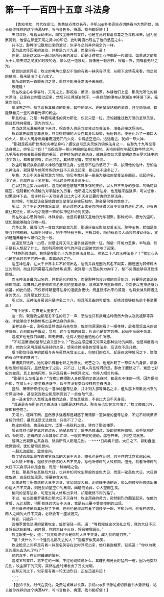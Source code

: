 # 第一千一百四十五章 斗法身
        【告知书友，时代在变化，免费站点难以长存，手机app多书源站点切换看书大势所趋，站长给你推荐的这个换源APP，听书音色多、换源、找书都好使！】
       天河深处，有着异动传出，而牧尘睁开的双目，也是在此时有着惊喜之色浮现出来，因为他察觉到，他留在那些天河之灵中的印记，此时再度出现在了他的感应之中。
       只不过，那种印记散发出来的波动，似乎与之前并非完全的一样。
       因为此次传回来的波动，并非是九十九道，而是只有一道！
       但是，就是这区区一道印记所传来的波动，却是让得牧尘心中都是一片震惊，如果说之前那九十九颗天河之灵犹如时辰的话，那么这一道波动，就像是一颗烈日，照耀世界，拥有着无尽之光。
       察觉到这些异变，牧尘的嘴角也是忍不住的有着一抹笑容浮现，从眼下这情况来看，他之前的猜测，看来是准了七八成了。
       那所谓的第一百颗天河之灵，果然不能用寻常法子来获得。
       轰隆隆！
       而在牧尘心中惊喜时，天河之上，那祝焱，萧潇，迦楼罗，林静他们上空，那灵光所化的巨大湖泊，已是在此时震动起来，然后只见得湖泊倾泻，一条巨型的瀑布从那湖泊中降落下来，笼罩向他们。
       那瀑布之中，蕴含着极其精纯的能量，其中的湖水，更是呈现粘稠的姿态，甚至隐隐间，都能够看见一些闪烁着光泽的粉尘。
       那些粉尘，乃是一种极端凝炼的灵力所化，仅仅只是一粒，恐怕就胜过数万滴的至尊灵液，而且其精纯程度，更为的惊人。
       而当这灵光瀑布降落下来时，祝焱等人也是立即催动至尊法身，准备迎接这场洗礼。
       祝焱率先展露至尊法身，只见得磅礴的火炎在其身后凝聚，短短数息，便是化为了一尊巨大的火人，那火人周身燃烧着霸道无匹的火炎，令得虚空扭曲，远远看去，犹如一尊火神。
       “那就是祝焱所修炼的炎神法身吗？据说这可是炎灵族的镇族法身之一，在那九十九等至尊法身榜上，排名三十四！”当祝焱那一尊火神般的法身出现时，天地间顿时响起无数哗然之声，几乎所有的强者都是眼露的垂涎，这种排名的至尊法身，就算是类似大夏皇朝这类天罗大陆中的顶尖势力，都未曾拥有，由此可见，其稀罕程度，究竟有多高。
       牧尘盯着祝焱身后那火神般的至尊法身，也是忍不住的感叹了一声，按照他的估计，恐怕这炎神法身，就算是与他所修炼的大日不灭身比起来，都已经不遑多让了。
       毕竟，大日不灭身虽然潜力可怕，但它毕竟只是一座最为基础的至尊法身而已，论起排名，顶了天，也就在三十名左右，不比这炎神法身高多少。
       在以往牧尘实力尚弱时，遇见的那些底蕴不算多强的天骄，以大日不灭身的强悍，的确可以碾压，但随着如今接触的对手越发的厉害，他所遇见的至尊法身，也是越来越强悍，可以想象，如果这样下去，或许终有一天他会遇见比大日不灭身还要厉害的至尊法身。
       到时候，可能就该会是他尝尝当至尊法身被压制时，那会是何等的憋屈了。
       所以，为了不让这种情况出现，他必须在这上古天宫内获得大日不灭身的进化之法，只有再度让其进化，那么他才能够一直的保持这种绝对优势。
       而在牧尘心思转动间，林静身后，也是有着铺天盖地的光华凝聚，那种光华，极为的温和，犹如是能够融合万物一般。
       光华汇聚，最后化为一尊巨大的窈窕光影，那道纤细光影散发着玉光，那种玉色，犹如是能够与万物相融，从而不分彼此，她手中持有玉瓶，玉瓶口处，隐约有着令人动容的波动传出，犹如是蕴养着什么可怕之物一般。
       这道至尊法身一出现，则是让得天河上诸多强者微微一怔，然后一阵用力思索，半晌后，终于是有人想起了什么，当即阵阵倒吸冷气的声音此起彼伏的响了起来。
       “林静所修炼的，竟然是在那九十九等至尊法身榜上，排名二十八的玉神法身？！”牧尘心头也是在此时忍不住的一震，面露动容之色。
       这玉神法身，在大千世界中并不如何出名，这倒并非是因为其名不副实，而是因为其修炼太过的苛刻，而且其所需要花费的修炼资源，就算是一方顶尖势力掏干了，都不见得能够将其修炼而成。
       而玉神法身最为出名的，并非是它的排名，而是那种包容万物的奇异能力，只要将这尊法身修炼而成，就算日后还要修炼排名更高的至尊法身，那根本不用重新修炼，只需要以玉神法身为根基，如此的话，不仅修炼新至尊法身的速度会更快，而且修炼出来的威能，也将会兼具两者法身的优点，当真是玄妙无比。
       所以说，玉神法身虽说只是排名二十八，但其所具备的可塑性，却绝对能够排名前十甚至更高！
       “有个好爹，可真是太重要了。”
       这一刻，就连牧尘都是忍不住的叹了一声，恐怕也只有武境这种庞然大物以及武祖那等存在，才能够给予林静修炼出玉神法身的条件。
       玉神法身一出，那祝焱显然也是有些吃惊，旋即他深深的看了一眼林静，后者展现出来的这种底蕴，连他都有些震动，显然，这个女孩的背景，应该也是非常恐怖，起码不会弱于萧潇。
       迦楼罗也是双目幽暗，面无表情，让得人无法看透他心中所想。
       “不知道萧潇的至尊法身又是什么？”牧尘在感应着天河深处那种波动的间隙，也是再度看向萧潇，她的父亲可是威名赫赫的炎帝，想来给她准备的至尊法身，应该也不是凡物。
       眼下那位传说中的武祖与炎帝虽然未曾王见王，但他们的女儿，却是在这种情况之下，隐隐的有点拼爹的意思了。
       萧潇美目微闭，她的身后有着七彩之光喷发，光芒之中，也是出现了一尊巨大的身影，那身影也是纤细窈窕，显然是女子之形，只不过，让得人有些惊讶的是，那女子腰肢之下，竟是七彩般的蛇尾，其上蛇鳞闪烁，似乎是有着一种妖异之光，令得人眼目刺痛。
       “那是什么至尊法身？”当牧尘瞧得那人身蛇尾的至尊法身时，都是忍不住的一愣，因为据他所知，在那九十九等至尊法身中，似乎并没有类似模样的至尊法身。
       显然，萧潇所修炼的这一道神秘至尊法身，并未列入那等排名之中，但从那上面散发出来的奇异波动中，甚至就连牧尘都是察觉到了一些危险气息。
       这一道未曾列入至尊法身榜的法身，恐怕其威能，不会比大日不灭身弱。
       “难道是炎帝所创的至尊法身？如果是这样的话，那炎帝也实在太可怕了。”牧尘微微沉吟，旋即有些咂舌。
       天河上，喧哗不断，显然很多强者都是疑惑于萧潇那一道神秘的至尊法身，不过不知晓萧潇身份的他们，最终还是无法揣测，只能不了了之。
       牧尘的视线，也是在此时，泛着一些锐利之意，转向了那迦楼罗。
       后者竟然也是在此时转过头，他望着牧尘，眼中杀意涌过，旋即他嘴角微掀，双手陡然结印，顿时间，浩瀚的灵力自其身后汇聚，一股惊天般的波动，席卷开来，引得空间震荡。
       磅礴之光凝聚在其身后，然后所有人都是见到，一****日冉冉升起，大日之下，巨影盘坐，微微俯视，犹如是俯览世间。
       一股无边威能，震荡空间。
       牧尘望着那出现在迦楼罗身后的大日不灭身，瞳孔也是在此时，忍不住的猛然紧缩起来。
       从外貌上来看，迦楼罗所修炼的大日不灭身，与他所修炼的大致相同，但是，前者所修炼的大日不灭身却并非是金色，而是一种幽暗之色。
       而且，那悬浮在其脑后大日，也并非如同牧尘那般的金色大日，而是一轮黑色大日，大日微微旋转，则是犹如黑洞，将要吞食天地。
       如果说牧尘所修炼的大日不灭身，犹如煌煌大日，走磅礴王道的话，那么迦楼罗所修炼出来的这大日不灭身，则是犹如星空中的黑洞，幽暗而诡异，令人望而生畏。
       相同的至尊法身，可是当两人修炼出来时，却是截然不同的路子。
       不过，在当迦楼罗凝炼出那大日不灭身时，牧尘周身的灵力，突然剧烈的翻滚起来，在他的背后，光芒凝聚，他所修炼的大日不灭身，竟是有点要不受他控制的出现。
       但他最终还是将其压制了下来，但他也是深深的看了迦楼罗一眼，不知为何，他有种感觉，两人之间的大日不灭身，必然会有一座被毁灭。
       两者，只能存一！
       迦楼罗面色淡漠的望着牧尘，旋即轻轻一笑，道：“等我完成这次洗礼之后，我的大日不灭身将会达到巅峰，到时候，你的大日不灭身，将会被我毁灭。”
       牧尘眼皮一抬，道：“我觉得或许会是你的大日不灭身，成为我的磨刀石。”
       “哦？凭什么？一个连洗礼都失去的人？”迦楼罗似笑非笑。
       牧尘脸庞上同样是有着一抹莫名笑容在此时浮现出来，他盯着迦楼罗，轻笑道：“你以为我真的是失去洗礼了吗？”
       他的双手，在此时缓缓的张开。
       迦楼罗的双目，忍不住的一眯，不过他刚欲说什么，其瞳孔却是此时猛的一缩，因为他突然见到，牧尘脚下的天河，突然在此时爆发出了万丈光明。
       在那天河之下，似乎是有着一轮无边烈日，正在迅速升起！
       ...
       ...
       【告知书友，时代在变化，免费站点难以长存，手机app多书源站点切换看书大势所趋，站长给你推荐的这个换源APP，听书音色多、换源、找书都好使！】